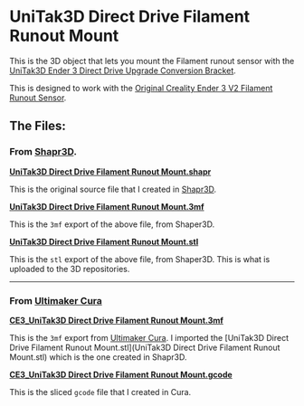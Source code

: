 # UniTak3D Direct Drive Filament Runout Mount

This is the 3D object that lets you mount the Filament runout sensor with the [UniTak3D Ender 3 Direct Drive Upgrade Conversion Bracket](https://a.co/d/hVOHaCw).

This is designed to work with the [Original Creality Ender 3 V2 Filament Runout Sensor](https://a.co/d/6jKZ2Ws).

## The Files:

### From [Shapr3D](https://www.shapr3d.com).

**[UniTak3D Direct Drive Filament Runout Mount.shapr](./UniTak3D%20Direct%20Drive%20Filament%20Runout%20Mount.shapr)**

This is the original source file that I created in [Shapr3D](https://www.shapr3d.com).

**[UniTak3D Direct Drive Filament Runout Mount.3mf](./UniTak3D%20Direct%20Drive%20Filament%20Runout%20Mount.3mf)**

This is the `3mf` export of the above file, from Shaper3D.

**[UniTak3D Direct Drive Filament Runout Mount.stl](./UniTak3D%20Direct%20Drive%20Filament%20Runout%20Mount.stl)**

This is the `stl` export of the above file, from Shaper3D. This is what is uploaded to the 3D repositories.

---

### From [Ultimaker Cura](https://ultimaker.com/software/ultimaker-cura/)

**[CE3_UniTak3D Direct Drive Filament Runout Mount.3mf](./CE3_UniTak3D%20Direct%20Drive%20Filament%20Runout%20Mount.3mf)**

This is the `3mf` export from [Ultimaker Cura](https://ultimaker.com/software/ultimaker-cura/). I imported the [UniTak3D Direct Drive Filament Runout Mount.stl](UniTak3D Direct Drive Filament Runout Mount.stl) which is the one created in Shapr3D.

**[CE3_UniTak3D Direct Drive Filament Runout Mount.gcode](./CE3_UniTak3D%20Direct%20Drive%20Filament%20Runout%20Mount.gcode)**

This is the sliced `gcode` file that I created in Cura.